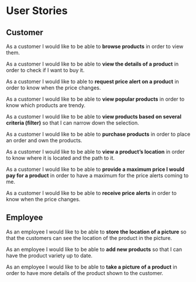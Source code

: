 # User Stories

## Customer
As a customer I would like to be able to **browse products** in order to view them.

As a customer I would like to be able to **view the details of a product** in order to check if I want to buy it.

As a customer I would like to able to **request price alert on a product** in order to know when the price changes.

As a customer I would like to be able to **view popular products** in order to know which products are trendy.

As a customer I would like to be able to **view products based on several criteria (filter)** so that I can narrow down the selection. 

As a customer I would like to be able to **purchase products** in order to place an order and own the products.

As a customer I would like to be able to **view a product’s location** in order to know where it is located and the path to it.

As a customer I would like to be able to **provide a maximum price I would pay for a product** in order to have a maximum for the price alerts coming to me.

As a customer I would like to be able to **receive price alerts** in order to know when the price changes.

## Employee
As an employee I would like to be able to **store the location of a picture** so that the customers can see the location of the product in the picture.

As an employee I would like to be able to **add new products** so that I can have the product variety up to date.

As an employee I would like to be able to **take a picture of a product** in order to have more details of the product shown to the customer.

